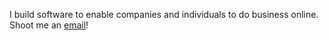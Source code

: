 I build software to enable companies and individuals to do business online.  Shoot me an [email](mailto:dpritchett@gmail.com?subject=Blog+reader+checking+in)!
